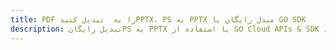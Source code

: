 ---title: PDF را به  تبدیل کنیدPPTX، PS به PPTX مبدل رایگان یا GO SDKdescription: تبدیل رایگانPS به PPTX با استفاده از GO Cloud APIs & SDK همچنین اسناد PDF را در Cloud ایجاد، ویرایش و رندر کنید.---